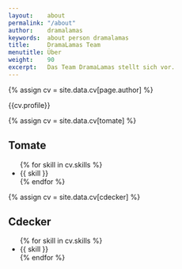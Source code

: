 ```yaml
---
layout:    about
permalink: "/about"
author:    dramalamas
keywords:  about person dramalamas
title:     DramaLamas Team
menutitle: Über
weight:    90
excerpt:   Das Team DramaLamas stellt sich vor.
---
```

<script async defer src="https://buttons.github.io/buttons.js"></script>
{% assign cv = site.data.cv[page.author] %}

<div class="md-card no-border">
    <p>{{cv.profile}}</p>
</div>

{% assign cv = site.data.cv[tomate] %}
<div class="md-card shadow">
    <div class="title icon-stats-bars">
        <h2>Tomate</h2>
    </div>
    <div class="content">
        <ul>
            {% for skill in cv.skills %}
            <li>{{ skill }}</li>
            {% endfor %}
        </ul>
    </div>
</div>

{% assign cv = site.data.cv[cdecker] %}
<div class="md-card shadow">
    <div class="title icon-stats-bars">
        <h2>Cdecker</h2>
    </div>
    <div class="content">
        <ul>
            {% for skill in cv.skills %}
            <li>{{ skill }}</li>
            {% endfor %}
        </ul>
    </div>
</div>


<!--
<p class="github-button-container">
<a class="github-button" href="https://github.com/jwillmer/jekyllDecent" data-size="large" data-show-count="true" aria-label="Star jwillmer/jekyllDecent on GitHub">jekyllDecent</a>
</p>
-->
